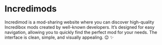 # Incredimods
Incredimod is a mod-sharing website where you can discover high-quality Incredibox mods created by well-known developers. It’s designed for easy navigation, allowing you to quickly find the perfect mod for your needs. The interface is clean, simple, and visually appealing. 😉 ✨
